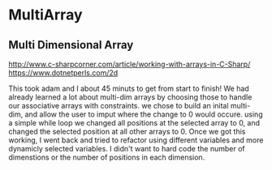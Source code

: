 # MultiArray
## Multi Dimensional Array
http://www.c-sharpcorner.com/article/working-with-arrays-in-C-Sharp/</br>
https://www.dotnetperls.com/2d

This took adam and I about 45 minuts to get from start to finish!  We had already learned a lot about multi-dim arrays by choosing those to handle our associative arrays with constraints.  we chose to build an inital multi-dim, and allow the user to imput where the change to 0 would occure.  using a simple while loop we changed all positions at the selected array to 0, and changed the selected position at all other arrays to 0.  Once we got this working, I went back and tried to refactor using different variables and  more dynamicly selected variables.  I didn't want to hard code the number of dimenstions or the number of positions in each dimension. 
